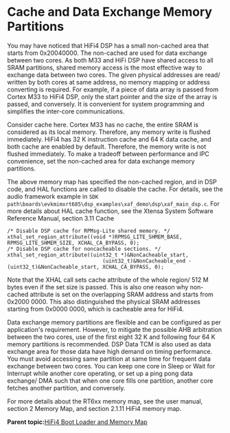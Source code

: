 # Cache and Data Exchange Memory Partitions

You may have noticed that HiFi4 DSP has a small non-cached area that starts from 0x20040000. The non-cached are used for data exchange between two cores. As both M33 and HiFi DSP have shared access to all SRAM partitions, shared memory access is the most effective way to exchange data between two cores. The given physical addresses are read/ written by both cores at same address, no memory mapping or address converting is required. For example, if a piece of data array is passed from Cortex M33 to HiFi4 DSP, only the start pointer and the size of the array is passed, and conversely. It is convenient for system programming and simplifies the inter-core communications.

Consider cache here. Cortex M33 has no cache, the entire SRAM is considered as its local memory. Therefore, any memory write is flushed immediately. HiFi4 has 32 K instruction cache and 64 K data cache, and both cache are enabled by default. Therefore, the memory write is not flushed immediately. To make a tradeoff between performance and IPC convenience, set the non-cached area for data exchange memory partitions.

The above memory map has specified the non-cached region, and in DSP code, and HAL functions are called to disable the cache. For details, see the audio framework example in `SDK path\boards\evkmimxrt685\dsp_examples\xaf_demo\dsp\xaf_main_dsp.c`. For more details about HAL cache function, see the Xtensa System Software Reference Manual, section 3.11 Cache

```
/* Disable DSP cache for RPMsg-Lite shared memory. */
xthal_set_region_attribute((void *)RPMSG_LITE_SHMEM_BASE, RPMSG_LITE_SHMEM_SIZE, XCHAL_CA_BYPASS, 0);
/* Disable DSP cache for noncacheable sections. */
xthal_set_region_attribute((uint32_t *)&NonCacheable_start,
                               (uint32_t)&NonCacheable_end - (uint32_t)&NonCacheable_start, XCHAL_CA_BYPASS, 0);

```

Note that the XHAL call sets cache attribute of the whole region/ 512 M bytes even if the set size is passed. This is also one reason why non-cached attribute is set on the overlapping SRAM address and starts from 0x2000 0000. This also distinguished the physical SRAM addresses starting from 0x0000 0000, which is cacheable area for HiFi4.

Data exchange memory partitions are flexible and can be configured as per application's requirement. However, to mitigate the possible AHB arbitration between the two cores, use of the first eight 32 K and following four 64 K memory partitions is recommended. DSP Data TCM is also used as data exchange area for those data have high demand on timing performance. You must avoid accessing same partition at same time for frequent data exchange between two cores. You can keep one core in Sleep or Wait for Interrupt while another core operating, or set up a ping pong data exchange/ DMA such that when one core fills one partition, another core fetches another partition, and conversely.

For more details about the RT6xx memory map, see the user manual, section 2 Memory Map, and section 2.1.11 HiFi4 memory map.

**Parent topic:**[HiFi4 Boot Loader and Memory Map](../topics/hifi4_boot_loader_and_memory_map.md)

